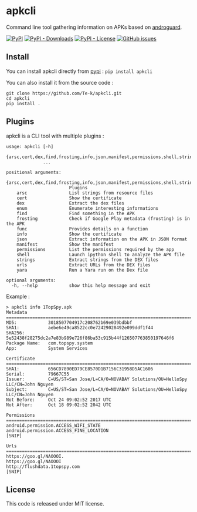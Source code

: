# apkcli

Command line tool gathering information on APKs based on [androguard](https://github.com/androguard/androguard).

[![PyPI](https://img.shields.io/pypi/v/apkcli)](https://pypi.org/project/apkcli/) [![PyPI - Downloads](https://img.shields.io/pypi/dm/apkcli)](https://pypistats.org/packages/apkcli) [![PyPI - License](https://img.shields.io/pypi/l/apkcli)](LICENSE) [![GitHub issues](https://img.shields.io/github/issues/te-k/apkcli)](https://github.com/Te-k/apkcli/issues)

## Install

You can install apkcli directly from [pypi](https://pypi.org/project/apkcli/) : `pip install apkcli`

You can also install it from the source code :
```
git clone https://github.com/Te-k/apkcli.git
cd apkcli
pip install .
```

## Plugins

apkcli is a CLI tool with multiple plugins :

```
usage: apkcli [-h]
              {arsc,cert,dex,find,frosting,info,json,manifest,permissions,shell,strings,urls,yara}
              ...

positional arguments:
  {arsc,cert,dex,find,frosting,info,json,manifest,permissions,shell,strings,urls,yara}
                        Plugins
    arsc                List strings from resource files
    cert                Show the certificate
    dex                 Extract the dex files
    enum                Enumerate interesting informations
    find                Find something in the APK
    frosting            Check if Google Play metadata (frosting) is in the APK
    func                Provides details on a function
    info                Show the certificate
    json                Extract information on the APK in JSON format
    manifest            Show the manifest
    permissions         List the permissions required by the app
    shell               Launch ipython shell to analyze the APK file
    strings             Extract strings from the DEX files
    urls                Extract URLs from the DEX files
    yara                Run a Yara run on the Dex file

optional arguments:
  -h, --help            show this help message and exit
```

Example :

```
> apkcli info 1TopSpy.apk
Metadata
================================================================================
MD5:            3018507704917c208762b69e039bdbbf
SHA1:           aebe6e49ca8522cc0e72429028492e099ddf1f44
SHA256:         5e52438f28275dc2a7e83b989e726f86ba53c915b44f126507763850197646f6
Package Name:   com.topspy.system
App:            System Services

Certificate
================================================================================
SHA1:           656CD7890ED79CE8570D1B7156C31958D5AC1606
Serial:         79667C55
Issuer:         C=US/ST=San Jose/L=CA/O=NOVABAY Solutions/OU=HelloSpy LLC/CN=John Nguyen
Subject:        C=US/ST=San Jose/L=CA/O=NOVABAY Solutions/OU=HelloSpy LLC/CN=John Nguyen
Not Before:     Oct 24 09:02:52 2017 UTC
Not After:      Oct 18 09:02:52 2042 UTC

Permissions
================================================================================
android.permission.ACCESS_WIFI_STATE
android.permission.ACCESS_FINE_LOCATION
[SNIP]

Urls
================================================================================
https://goo.gl/NAOOOI.
https://goo.gl/NAOOOI
http://flushdata.1topspy.com
[SNIP]
```

## License

This code is released under MIT license.
